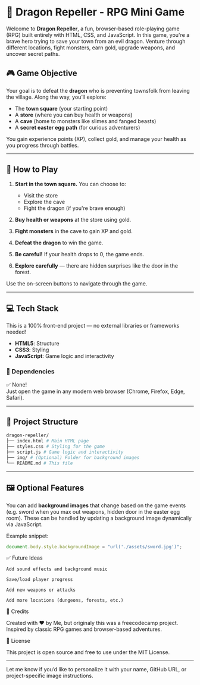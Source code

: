 

# 🐉 Dragon Repeller - RPG Mini Game

Welcome to **Dragon Repeller**, a fun, browser-based role-playing game (RPG) built entirely with HTML, CSS, and JavaScript. In this game, you're a brave hero trying to save your town from an evil dragon. Venture through different locations, fight monsters, earn gold, upgrade weapons, and uncover secret paths.

## 🎮 Game Objective

Your goal is to defeat the **dragon** who is preventing townsfolk from leaving the village. Along the way, you’ll explore:

- The **town square** (your starting point)
- A **store** (where you can buy health or weapons)
- A **cave** (home to monsters like slimes and fanged beasts)
- A **secret easter egg path** (for curious adventurers)

You gain experience points (XP), collect gold, and manage your health as you progress through battles.

---

## 🚀 How to Play

1. **Start in the town square.** You can choose to:
   - Visit the store
   - Explore the cave
   - Fight the dragon (if you're brave enough)

2. **Buy health or weapons** at the store using gold.
3. **Fight monsters** in the cave to gain XP and gold.
4. **Defeat the dragon** to win the game.
5. **Be careful!** If your health drops to 0, the game ends.
6. **Explore carefully** — there are hidden surprises like the door in the forest.

Use the on-screen buttons to navigate through the game.

---

## 💻 Tech Stack

This is a 100% front-end project — no external libraries or frameworks needed!

- **HTML5**: Structure
- **CSS3**: Styling
- **JavaScript**: Game logic and interactivity

### 🔗 Dependencies

✅ None!  
Just open the game in any modern web browser (Chrome, Firefox, Edge, Safari).

---

## 📂 Project Structure
```bash
dragon-repeller/
├── index.html # Main HTML page
├── styles.css # Styling for the game
├── script.js # Game logic and interactivity
├── img/ # (Optional) Folder for background images
└── README.md # This file
```

---

## 🖼️ Optional Features

You can add **background images** that change based on the game events (e.g. sword when you max out weapons, hidden door in the easter egg room). These can be handled by updating a background image dynamically via JavaScript.

Example snippet:
```js
document.body.style.backgroundImage = "url('./assets/sword.jpg')";
```

✅ Future Ideas

    Add sound effects and background music

    Save/load player progress

    Add new weapons or attacks

    Add more locations (dungeons, forests, etc.)

🧙 Credits

Created with ❤️ by Me, but originaly this was a freecodecamp project.
Inspired by classic RPG games and browser-based adventures.

📜 License

This project is open source and free to use under the MIT License.


---

Let me know if you’d like to personalize it with your name, GitHub URL, or project-specific image instructions.
